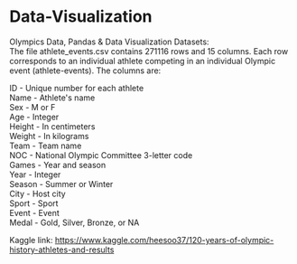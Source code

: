 # Data-Visualization
Olympics Data, Pandas &amp; Data Visualization
Datasets:\
The file athlete_events.csv contains 271116 rows and 15 columns. Each row corresponds to an individual athlete competing in an individual Olympic event (athlete-events). The columns are:

ID - Unique number for each athlete\
Name - Athlete's name\
Sex - M or F\
Age - Integer\
Height - In centimeters\
Weight - In kilograms\
Team - Team name\
NOC - National Olympic Committee 3-letter code\
Games - Year and season\
Year - Integer\
Season - Summer or Winter\
City - Host city\
Sport - Sport\
Event - Event\
Medal - Gold, Silver, Bronze, or NA


Kaggle link: https://www.kaggle.com/heesoo37/120-years-of-olympic-history-athletes-and-results
